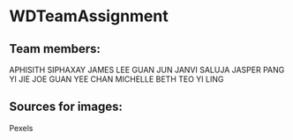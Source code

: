 # WDTeamAssignment

## Team members:
APHISITH SIPHAXAY
JAMES LEE GUAN JUN
JANVI SALUJA
JASPER PANG YI JIE
JOE GUAN YEE CHAN
MICHELLE BETH TEO YI LING

## Sources for images:
Pexels